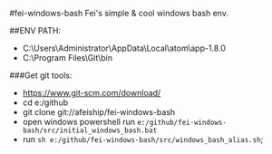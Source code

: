#fei-windows-bash
Fei's simple & cool windows bash env.

##ENV PATH:
+ C:\Users\Administrator\AppData\Local\atom\app-1.8.0
+ C:\Program Files\Git\bin

###Get git tools:
+ https://www.git-scm.com/download/
+ cd e:/github
+ git clone git://afeiship/fei-windows-bash
+ open windows powershell run `e:/github/fei-windows-bash/src/initial_windows_bash.bat`
+ run `sh e:/github/fei-windows-bash/src/windows_bash_alias.sh`;
